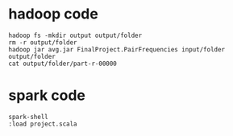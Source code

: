 # hadoop code
```
hadoop fs -mkdir output output/folder
rm -r output/folder
hadoop jar avg.jar FinalProject.PairFrequencies input/folder output/folder
cat output/folder/part-r-00000
```
# spark code
```
spark-shell
:load project.scala
```
